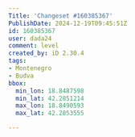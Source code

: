 ```yaml
---
Title: 'Changeset #160385367'
PublishDate: 2024-12-19T09:45:51Z
id: 160385367
user: dada24
comment: level
created_by: iD 2.30.4
tags:
- Montenegro
- Budva
bbox:
  min_lon: 18.8487598
  min_lat: 42.2851214
  max_lon: 18.8490593
  max_lat: 42.2853555

---
```

